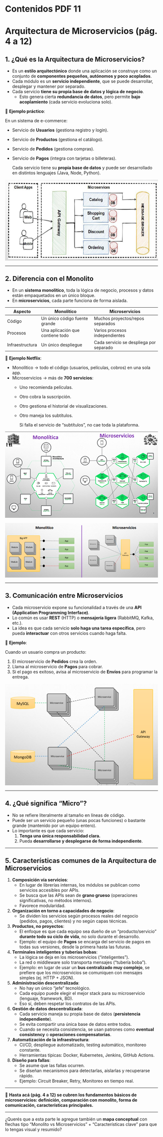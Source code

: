 # Contenidos PDF 11

# Arquitectura de Microservicios (pág. 4 a 12)

## 1. ¿Qué es la Arquitectura de Microservicios?

- Es un **estilo arquitectónico** donde una aplicación se construye como un conjunto de **componentes pequeños, autónomos y poco acoplados**.
- Cada módulo es un **servicio independiente**, que se puede desarrollar, desplegar y mantener por separado.
- Cada servicio **tiene su propia base de datos y lógica de negocio**.
    - Esto genera cierta **redundancia de datos**, pero permite **bajo acoplamiento** (cada servicio evoluciona solo).

🔹 **Ejemplo práctico**:

En un sistema de e-commerce:

- Servicio de **Usuarios** (gestiona registro y login).
- Servicio de **Productos** (gestiona el catálogo).
- Servicio de **Pedidos** (gestiona compras).
- Servicio de **Pagos** (integra con tarjetas o billeteras).
    
    Cada servicio tiene su **propia base de datos** y puede ser desarrollado en distintos lenguajes (Java, Node, Python).
    

![image.png](Contenidos%20PDF%2011%20260b0f9d9c898042b806da486808293f/image.png)

---

## 2. Diferencia con el Monolito

- En un **sistema monolítico**, toda la lógica de negocio, procesos y datos están empaquetados en un único bloque.
- En **microservicios**, cada parte funciona de forma aislada.

| Aspecto | Monolítico | Microservicios |
| --- | --- | --- |
| Código | Un único código fuente grande | Muchos proyectos/repos separados |
| Procesos | Una aplicación que contiene todo | Varios procesos independientes |
| Infraestructura | Un único despliegue | Cada servicio se despliega por separado |

🔹 **Ejemplo Netflix**:

- Monolítico → todo el código (usuarios, películas, cobros) en una sola app.
- Microservicios → más de **700 servicios**:
    - Uno recomienda películas.
    - Otro cobra la suscripción.
    - Otro gestiona el historial de visualizaciones.
    - Otro maneja los subtítulos.
        
        Si falla el servicio de “subtítulos”, no cae toda la plataforma.
        

![image.png](Contenidos%20PDF%2011%20260b0f9d9c898042b806da486808293f/image%201.png)

![image.png](Contenidos%20PDF%2011%20260b0f9d9c898042b806da486808293f/image%202.png)

---

## 3. Comunicación entre Microservicios

- Cada microservicio expone su funcionalidad a través de una **API (Application Programming Interface)**.
- Lo común es usar **REST** (HTTP) o **mensajería ligera** (RabbitMQ, Kafka, etc.).
- La idea es que cada servicio **solo haga una tarea específica**, pero pueda **interactuar** con otros servicios cuando haga falta.

🔹 **Ejemplo**:

Cuando un usuario compra un producto:

1. El microservicio de **Pedidos** crea la orden.
2. Llama al microservicio de **Pagos** para cobrar.
3. Si el pago es exitoso, avisa al microservicio de **Envíos** para programar la entrega.

![image.png](Contenidos%20PDF%2011%20260b0f9d9c898042b806da486808293f/image%203.png)

---

## 4. ¿Qué significa “Micro”?

- No se refiere literalmente al tamaño en líneas de código.
- Puede ser un servicio pequeño (unas pocas funciones) o bastante grande (mantenido por un equipo entero).
- Lo importante es que cada servicio:
    1. **Tenga una única responsabilidad clara.**
    2. Pueda **desarrollarse y desplegarse de forma independiente**.

---

## 5. Características comunes de la Arquitectura de Microservicios

1. **Composición vía servicios**:
    - En lugar de librerías internas, los módulos se publican como servicios accesibles por APIs.
    - Se busca que las APIs sean de **grano grueso** (operaciones significativas, no métodos internos).
    - Favorece modularidad.
2. **Organización en torno a capacidades de negocio**:
    - Se dividen los servicios según procesos reales del negocio (pedidos, pagos, clientes) y no según capas técnicas.
3. **Productos, no proyectos**:
    - El enfoque es que cada equipo sea dueño de un “producto/servicio” **durante todo su ciclo de vida**, no solo durante el desarrollo.
    - Ejemplo: el equipo de **Pagos** se encarga del servicio de pagos en todas sus versiones, desde la primera hasta las futuras.
4. **Terminales inteligentes y tuberías bobas**:
    - La lógica se deja en los microservicios (“inteligentes”).
    - La red o middleware solo transporta mensajes (“tubería boba”).
    - Ejemplo: en lugar de usar un **bus centralizado muy complejo**, se prefiere que los microservicios se comuniquen con mensajes simples (ej. HTTP + JSON).
5. **Administración descentralizada**:
    - No hay un único “jefe” tecnológico.
    - Cada equipo puede elegir el mejor stack para su microservicio (lenguaje, framework, BD).
    - Eso sí, deben respetar los contratos de las APIs.
6. **Gestión de datos descentralizada**:
    - Cada servicio maneja su propia base de datos (**persistencia independiente**).
    - Se evita compartir una única base de datos entre todos.
    - Cuando se necesita consistencia, se usan patrones como **eventual consistency** o **operaciones compensatorias**.
7. **Automatización de la infraestructura**:
    - CI/CD, despliegue automatizado, testing automático, monitoreo constante.
    - Herramientas típicas: Docker, Kubernetes, Jenkins, GitHub Actions.
8. **Diseño para fallas**:
    - Se asume que las fallas ocurren.
    - Se diseñan mecanismos para detectarlas, aislarlas y recuperarse rápido.
    - Ejemplo: Circuit Breaker, Retry, Monitoreo en tiempo real.

---

📌 **Hasta acá (pág. 4 a 12) se cubren los fundamentos básicos de microservicios: definición, comparación con monolito, forma de comunicación, características principales.**

---

¿Querés que a esta parte le agregue también un **mapa conceptual** con flechas tipo “Monolito vs Microservicios” + “Características clave” para que lo tengas visual y resumido?